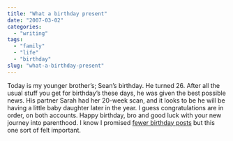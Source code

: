 ```yaml
---
title: "What a birthday present"
date: "2007-03-02"
categories:
  - "writing"
tags:
  - "family"
  - "life"
  - "birthday"
slug: "what-a-birthday-present"
---
```


Today is my younger brother’s; Sean’s birthday. He turned 26. After all the usual stuff you get for birthday’s these days, he was given the best possible news. His partner Sarah had her 20-week scan, and it looks to be he will be having a little baby daughter later in the year. I guess congratulations are in order, on both accounts. Happy birthday, bro and good luck with your new journey into parenthood. I know I promised [fewer birthday posts](https://adamchamberlin.info/2007/02/493/) but this one sort of felt important.
